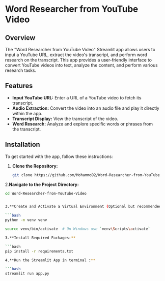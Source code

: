 # Word Researcher from YouTube Video

## Overview

The "Word Researcher from YouTube Video" Streamlit app allows users to input a YouTube URL, extract the video's transcript, and perform word research on the transcript. This app provides a user-friendly interface to convert YouTube videos into text, analyze the content, and perform various research tasks.

## Features

- **Input YouTube URL:** Enter a URL of a YouTube video to fetch its transcript.
- **Audio Extraction:** Convert the video into an audio file and play it directly within the app.
- **Transcript Display:** View the transcript of the video.
- **Word Research:** Analyze and explore specific words or phrases from the transcript.

## Installation

To get started with the app, follow these instructions:

1. **Clone the Repository:**

   ```bash
   git clone https://github.com/MohammoD2/Word-Researcher-from-YouTube-Video.git

   
2.**Navigate to the Project Directory:**
   ```bash
   cd Word-Researcher-from-YouTube-Video


3.**Create and Activate a Virtual Environment (Optional but recommended):**

```bash
python -m venv venv

source venv/bin/activate  # On Windows use `venv\Scripts\activate`

3.**Install Required Packages:**

```bash
pip install -r requirements.txt

4.**Run the Streamlit App in terminal :**

```bash
streamlit run app.py

